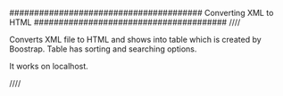 #######################################
Converting XML to HTML 
#######################################
//// 

Converts XML file to HTML and shows into table which is created by Boostrap. 
Table has sorting and searching options.

It works on localhost.

////
